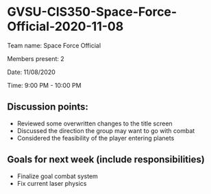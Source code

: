 # GVSU-CIS350-Space-Force-Official-2020-11-08

Team name: Space Force Official 


Members present: 2


Date: 11/08/2020


Time: 9:00 PM - 10:00 PM

## Discussion points: 

* Reviewed some overwritten changes to the title screen
* Discussed the direction the group may want to go with combat
* Considered the feasibility of the player entering planets

## Goals for next week (include responsibilities)

* Finalize goal combat system
* Fix current laser physics
